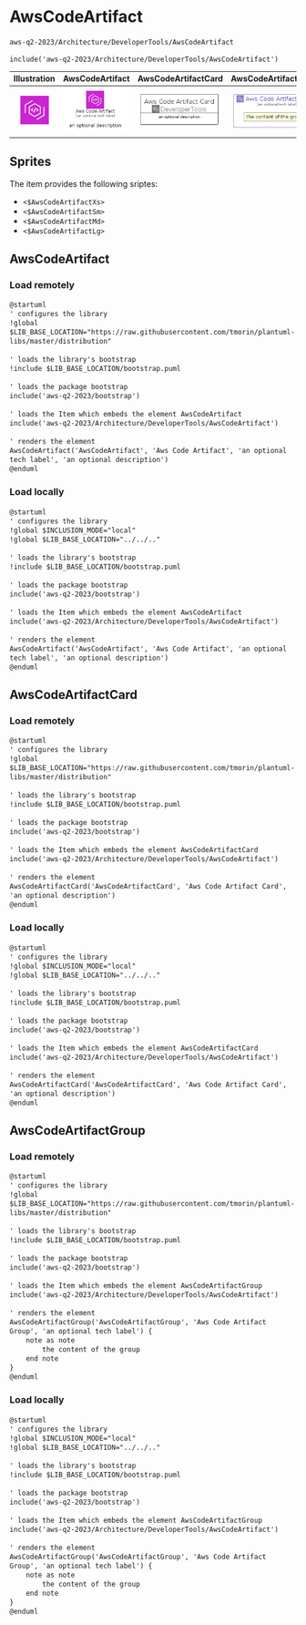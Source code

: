# AwsCodeArtifact


```text
aws-q2-2023/Architecture/DeveloperTools/AwsCodeArtifact
```

```text
include('aws-q2-2023/Architecture/DeveloperTools/AwsCodeArtifact')
```



| Illustration | AwsCodeArtifact | AwsCodeArtifactCard | AwsCodeArtifactGroup |
| :---: | :---: | :---: | :---: |
| ![illustration for Illustration](../../../aws-q2-2023/Architecture/DeveloperTools/AwsCodeArtifact.png) | ![illustration for AwsCodeArtifact](../../../aws-q2-2023/Architecture/DeveloperTools/AwsCodeArtifact.Local.png) | ![illustration for AwsCodeArtifactCard](../../../aws-q2-2023/Architecture/DeveloperTools/AwsCodeArtifactCard.Local.png) | ![illustration for AwsCodeArtifactGroup](../../../aws-q2-2023/Architecture/DeveloperTools/AwsCodeArtifactGroup.Local.png) |



## Sprites
The item provides the following sriptes:

- `<$AwsCodeArtifactXs>`
- `<$AwsCodeArtifactSm>`
- `<$AwsCodeArtifactMd>`
- `<$AwsCodeArtifactLg>`





## AwsCodeArtifact

### Load remotely
```plantuml
@startuml
' configures the library
!global $LIB_BASE_LOCATION="https://raw.githubusercontent.com/tmorin/plantuml-libs/master/distribution"

' loads the library's bootstrap
!include $LIB_BASE_LOCATION/bootstrap.puml

' loads the package bootstrap
include('aws-q2-2023/bootstrap')

' loads the Item which embeds the element AwsCodeArtifact
include('aws-q2-2023/Architecture/DeveloperTools/AwsCodeArtifact')

' renders the element
AwsCodeArtifact('AwsCodeArtifact', 'Aws Code Artifact', 'an optional tech label', 'an optional description')
@enduml
```

### Load locally
```plantuml
@startuml
' configures the library
!global $INCLUSION_MODE="local"
!global $LIB_BASE_LOCATION="../../.."

' loads the library's bootstrap
!include $LIB_BASE_LOCATION/bootstrap.puml

' loads the package bootstrap
include('aws-q2-2023/bootstrap')

' loads the Item which embeds the element AwsCodeArtifact
include('aws-q2-2023/Architecture/DeveloperTools/AwsCodeArtifact')

' renders the element
AwsCodeArtifact('AwsCodeArtifact', 'Aws Code Artifact', 'an optional tech label', 'an optional description')
@enduml
```

## AwsCodeArtifactCard

### Load remotely
```plantuml
@startuml
' configures the library
!global $LIB_BASE_LOCATION="https://raw.githubusercontent.com/tmorin/plantuml-libs/master/distribution"

' loads the library's bootstrap
!include $LIB_BASE_LOCATION/bootstrap.puml

' loads the package bootstrap
include('aws-q2-2023/bootstrap')

' loads the Item which embeds the element AwsCodeArtifactCard
include('aws-q2-2023/Architecture/DeveloperTools/AwsCodeArtifact')

' renders the element
AwsCodeArtifactCard('AwsCodeArtifactCard', 'Aws Code Artifact Card', 'an optional description')
@enduml
```

### Load locally
```plantuml
@startuml
' configures the library
!global $INCLUSION_MODE="local"
!global $LIB_BASE_LOCATION="../../.."

' loads the library's bootstrap
!include $LIB_BASE_LOCATION/bootstrap.puml

' loads the package bootstrap
include('aws-q2-2023/bootstrap')

' loads the Item which embeds the element AwsCodeArtifactCard
include('aws-q2-2023/Architecture/DeveloperTools/AwsCodeArtifact')

' renders the element
AwsCodeArtifactCard('AwsCodeArtifactCard', 'Aws Code Artifact Card', 'an optional description')
@enduml
```

## AwsCodeArtifactGroup

### Load remotely
```plantuml
@startuml
' configures the library
!global $LIB_BASE_LOCATION="https://raw.githubusercontent.com/tmorin/plantuml-libs/master/distribution"

' loads the library's bootstrap
!include $LIB_BASE_LOCATION/bootstrap.puml

' loads the package bootstrap
include('aws-q2-2023/bootstrap')

' loads the Item which embeds the element AwsCodeArtifactGroup
include('aws-q2-2023/Architecture/DeveloperTools/AwsCodeArtifact')

' renders the element
AwsCodeArtifactGroup('AwsCodeArtifactGroup', 'Aws Code Artifact Group', 'an optional tech label') {
    note as note
        the content of the group
    end note
}
@enduml
```

### Load locally
```plantuml
@startuml
' configures the library
!global $INCLUSION_MODE="local"
!global $LIB_BASE_LOCATION="../../.."

' loads the library's bootstrap
!include $LIB_BASE_LOCATION/bootstrap.puml

' loads the package bootstrap
include('aws-q2-2023/bootstrap')

' loads the Item which embeds the element AwsCodeArtifactGroup
include('aws-q2-2023/Architecture/DeveloperTools/AwsCodeArtifact')

' renders the element
AwsCodeArtifactGroup('AwsCodeArtifactGroup', 'Aws Code Artifact Group', 'an optional tech label') {
    note as note
        the content of the group
    end note
}
@enduml
```

